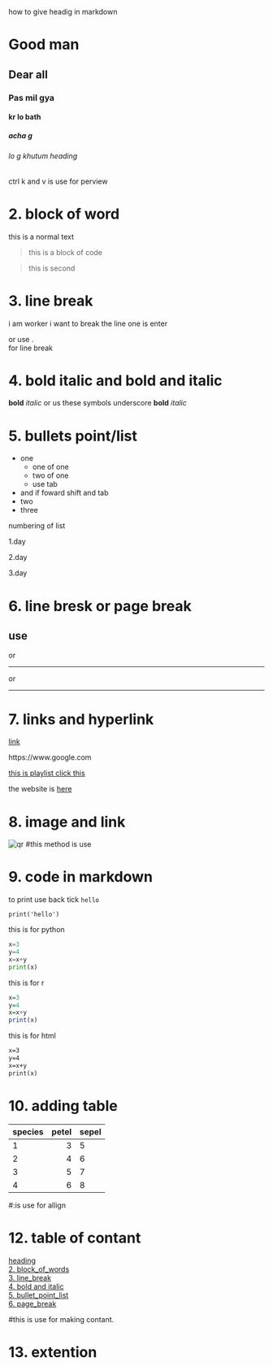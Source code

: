 how to give headig in markdown
# Good man
## Dear all
### Pas mil gya
#### kr lo bath
##### acha g
###### lo g khutum heading
ctrl k and v is use for perview

# 2. block of word
this is  a normal text 
> this is a block of code

> this is second 

# 3. line break

i am worker i want to break the line one is enter

or use .\
for line break

# 4. bold italic and bold and italic
**bold**
*italic*
or us these symbols
underscore
__bold__
_italic_

# 5. bullets point/list
- one  
  - one of one
  - two of one 
  - use tab
- and if foward shift and tab
- two
- three

  

  
numbering of list

1.day 

2.day

3.day


# 6. line bresk or page break

use
---
or
___
or 
***

# 7. links and hyperlink
[link](https://www.google.com)

<hyperlink>
https://www.google.com

[this is playlist click this](http://www.google.com)



[goole]:https://www.google.com

the website is [here][goole]


# 8. image and link

![qr](file.png) #this method is use

# 9. code in markdown

to print use back tick `hello`

```
print('hello')
```

this is for python
```python
x=3
y=4
x=x+y
print(x)
```
this is for r
```R
x=3
y=4
x=x+y
print(x)
```
this is for html
```html
x=3
y=4
x=x+y
print(x)
```

# 10. adding table

| species |  petel  |  sepel |
|--------|-------:|------|
|1   |3|5|
|2   |4|6|
|3   |5|7|
|4|6|8|

#:is use for allign

# 12. table of contant

[heading](#7-links-and-hyperlink)\
[2. block_of_words](#2-block-of-word)\
[3. line_break](#3-line-break)\
[4. bold and italic](#4-bold-italic-and-bold-and-italic)\
[5. bullet_point_list](#5-bullets-pointlist)\
[6. page_break](#6-line-bresk-or-page-break)

#this is use for making contant.

# 13. extention


